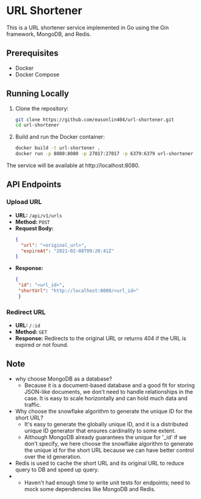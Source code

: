 # URL Shortener

This is a URL shortener service implemented in Go using the Gin framework, MongoDB, and Redis.

## Prerequisites

- Docker
- Docker Compose

## Running Locally

1. Clone the repository:

   ```sh
   git clone https://github.com/easonlin404/url-shortener.git
   cd url-shortener
    ```
2. Build and run the Docker container:  
    ```sh
    docker build -t url-shortener .
    docker run -p 8080:8080 -p 27017:27017 -p 6379:6379 url-shortener
    ```

The service will be available at http://localhost:8080.   

## API Endpoints

### Upload URL
- **URL:** `/api/v1/urls`
- **Method:** `POST`
- **Request Body:**
  ```json
  {
    "url": "<original_url>",
    "expireAt": "2021-02-08T09:20:41Z"
  }
   ```
- **Response:**
  ```json
  {
   "id": "<url_id>",
   "shortUrl": "http://localhost:8080/<url_id>"
   }
  ```

### Redirect URL
- **URL:** `/:id`
- **Method:** `GET`
- **Response:** Redirects to the original URL or returns 404 if the URL is expired or not found.

## Note
- why choose MongoDB as a database?
    - Because it is a document-based database and a good fit for storing JSON-like documents, we don't need to handle relationships in the case. It is easy to scale horizontally and can hold much data and traffic.
- Why choose the snowflake algorithm to generate the unique ID for the short URL?
  - It's easy to generate the globally unique ID, and it is a distributed unique ID generator that ensures cardinality to some extent.
  - Although MongoDB already guarantees the unique for '_id' if we don't specify, we here choose the snowflake algorithm to generate the unique id for the short URL because we can have better control over the id generation.
- Redis is used to cache the short URL and its original URL to reduce query to DB and speed up query.
- - Haven't had enough time to write unit tests for endpoints; need to mock some dependencies like MongoDB and Redis.




